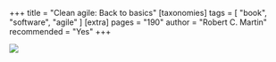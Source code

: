 +++
title = "Clean agile: Back to basics"
[taxonomies]
tags = [ "book", "software", "agile" ]
[extra]
pages = "190"
author = "Robert C. Martin"
recommended = "Yes"
+++

<a target="_blank"  href="https://www.amazon.de/gp/product/0135781868/ref=as_li_tl?ie=UTF8&camp=1638&creative=6742&creativeASIN=0135781868&linkCode=as2&tag=chemaclass-21&linkId=a77e0ed0cf097e62df0e6b3189579602"><img border="0" src="//ws-eu.amazon-adsystem.com/widgets/q?_encoding=UTF8&MarketPlace=DE&ASIN=0135781868&ServiceVersion=20070822&ID=AsinImage&WS=1&Format=_SL250_&tag=chemaclass-21" ></a>

<!-- more -->

